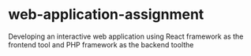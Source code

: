 # web-application-assignment
Developing an interactive web application using React framework as the frontend tool and PHP framework as the backend toolthe 
